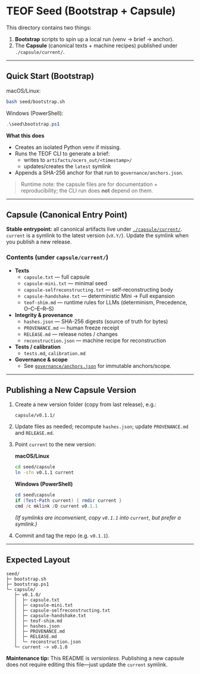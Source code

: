 # TEOF Seed (Bootstrap + Capsule)

This directory contains two things:

1) **Bootstrap** scripts to spin up a local run (venv → brief → anchor).
2) The **Capsule** (canonical texts + machine recipes) published under `./capsule/current/`.

---

## Quick Start (Bootstrap)

macOS/Linux:
~~~bash
bash seed/bootstrap.sh
~~~

Windows (PowerShell):
~~~powershell
.\seed\bootstrap.ps1
~~~

**What this does**
- Creates an isolated Python venv if missing.
- Runs the TEOF CLI to generate a brief:
  - writes to `artifacts/ocers_out/<timestamp>/`
  - updates/creates the `latest` symlink
- Appends a SHA-256 anchor for that run to `governance/anchors.json`.

> Runtime note: the capsule files are for documentation + reproducibility; the CLI run does **not** depend on them.

---

## Capsule (Canonical Entry Point)

**Stable entrypoint:** all canonical artifacts live under [`./capsule/current/`](./capsule/current/).  
`current` is a symlink to the latest version (`vX.Y/`). Update the symlink when you publish a new release.

### Contents (under `capsule/current/`)
- **Texts**
  - `capsule.txt` — full capsule  
  - `capsule-mini.txt` — minimal seed  
  - `capsule-selfreconstructing.txt` — self-reconstructing body  
  - `capsule-handshake.txt` — deterministic Mini → Full expansion  
  - `teof-shim.md` — runtime rules for LLMs (determinism, Precedence, O–C–E–R–S)
- **Integrity & provenance**
  - `hashes.json` — SHA-256 digests (source of truth for bytes)  
  - `PROVENANCE.md` — human freeze receipt  
  - `RELEASE.md` — release notes / changes  
  - `reconstruction.json` — machine recipe for reconstruction
- **Tests / calibration**
  - `tests.md`, `calibration.md`
- **Governance & scope**
  - See [`governance/anchors.json`](../../governance/anchors.json) for immutable anchors/scope.

---

## Publishing a New Capsule Version

1. Create a new version folder (copy from last release), e.g.:
   ~~~
   capsule/v0.1.1/
   ~~~
2. Update files as needed; recompute `hashes.json`; update `PROVENANCE.md` and `RELEASE.md`.
3. Point `current` to the new version:

   **macOS/Linux**
   ~~~bash
   cd seed/capsule
   ln -sfn v0.1.1 current
   ~~~

   **Windows (PowerShell)**
   ~~~powershell
   cd seed\capsule
   if (Test-Path current) { rmdir current }
   cmd /c mklink /D current v0.1.1
   ~~~
   *(If symlinks are inconvenient, copy `v0.1.1` into `current`, but prefer a symlink.)*

4. Commit and tag the repo (e.g. `v0.1.1`).

---

## Expected Layout

~~~
seed/
├─ bootstrap.sh
├─ bootstrap.ps1
└─ capsule/
   ├─ v0.1.0/
   │  ├─ capsule.txt
   │  ├─ capsule-mini.txt
   │  ├─ capsule-selfreconstructing.txt
   │  ├─ capsule-handshake.txt
   │  ├─ teof-shim.md
   │  ├─ hashes.json
   │  ├─ PROVENANCE.md
   │  ├─ RELEASE.md
   │  └─ reconstruction.json
   └─ current -> v0.1.0
~~~

**Maintenance tip:** This README is *versionless*. Publishing a new capsule does not require editing this file—just update the `current` symlink.
